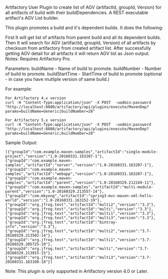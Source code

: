 
Artifactory User Plugin to create list of AGV (artifactId, groupId, Version) for all artifacts of build with their buildDependencies.
A REST executable artifact's AGV List builder.

This plugin promotes a build and it's dependent builds. It does the following:

First It will get list of artifacts from parent build and all its dependent builds. Then It will search for AGV (artifactId, groupId, Version) of  all artifacts by checksum from artifactory from created artifact list. After successfully getting AGV detail for all artifacts it will return AGV list as Json output.
Notes: Requires Artifactory Pro.

Parameters:
buildName - Name of build to promote.
buildNumber - Number of build to promote.
buildStartTime - StartTime of build to promote (optional - in case you have mutliple version of same build.)

For example:

```
For Artifactory 4.x version
curl -H "Content-Type:application/json" -X POST  -uadmin:password "http://localhost:8080/artifactory/api/plugins/execute/MavenDep?params=buildName=Generic|buildNumber=28"

For Artifactory 5.x version
curl -H "Content-Type:application/json" -X POST  -uadmin:password "http://localhost:8080/artifactory/api/plugins/execute/MavenDep?params=buildName=Generic;buildNumber=28"
```


Sample Output:
```
[{"groupId":"com.example.maven-samples","artifactId":"single-module-project","version":"1.0-20160331.163207-1"},{"groupId":"com.example.maven-samples","artifactId":"server","version":"1.0-20160331.163207-1"},{"groupId":"com.example.maven-samples","artifactId":"webapp","version":"1.0-20160331.163207-1"},{"groupId":"com.example.maven-samples","artifactId":"parent","version":"1.0-20160329.212249-11"},{"groupId":"com.example.maven-samples","artifactId":"multi-module-parent","version":"1.0-20160329.213557-14"},{"groupId":"com.mkyong","artifactId":"spring3-mvc-maven-xml-hello-world","version":"1.0-20160331.163152-19"},{"groupId":"org.jfrog.test","artifactId":"multi2","version":"3.3"},{"groupId":"org.jfrog.test","artifactId":"multi","version":"3.3"},{"groupId":"org.jfrog.test","artifactId":"multi1","version":"3.3"},{"groupId":"org.jfrog.test","artifactId":"multi3","version":"3.3"},{"groupId":"org.jfrog.test","artifactId":"bintray-info","version":"3.3"},{"groupId":"org.jfrog.test","artifactId":"multi2","version":"3.7-20160329.213502-14"},{"groupId":"org.jfrog.test","artifactId":"multi1","version":"3.7-20160329.205725-10"},{"groupId":"org.jfrog.test","artifactId":"multi","version":"3.7-20160329.213915-15"},{"groupId":"org.jfrog.test","artifactId":"multi3","version":"3.7-20160331.163108-18"}]
```


Note: This plugin is only supported in Artifactory version 4.0 or Later.






